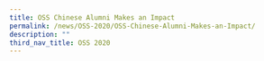 ```yaml
---
title: OSS Chinese Alumni Makes an Impact
permalink: /news/OSS-2020/OSS-Chinese-Alumni-Makes-an-Impact/
description: ""
third_nav_title: OSS 2020
---
```

